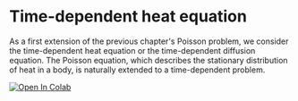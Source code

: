# Time-dependent heat equation
As a first extension of the previous chapter's Poisson problem, we consider the time-dependent heat equation or the time-dependent diffusion equation. The Poisson equation, which describes the stationary distribution of heat in a body, is naturally extended to a time-dependent problem.

[![Open In Colab](https://colab.research.google.com/assets/colab-badge.svg)](https://colab.research.google.com/github/IgorBaratta/FEniCSxCourse/blob/ICMC23/Problem2_PoissonTransient/heat_eq.ipynb)
